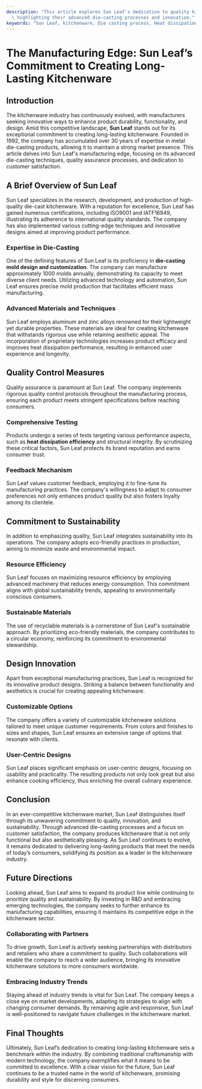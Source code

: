 ```yaml
---
description: "This article explores Sun Leaf's dedication to quality kitchenware manufacturing,\
  \ highlighting their advanced die-casting processes and innovation."
keywords: "Sun Leaf, kitchenware, Die casting process, Heat dissipation performance"
---
```

# The Manufacturing Edge: Sun Leaf’s Commitment to Creating Long-Lasting Kitchenware

## Introduction

The kitchenware industry has continuously evolved, with manufacturers seeking innovative ways to enhance product durability, functionality, and design. Amid this competitive landscape, **Sun Leaf** stands out for its exceptional commitment to creating long-lasting kitchenware. Founded in 1992, the company has accumulated over 30 years of expertise in metal die-casting products, allowing it to maintain a strong market presence. This article delves into Sun Leaf's manufacturing edge, focusing on its advanced die-casting techniques, quality assurance processes, and dedication to customer satisfaction.

## A Brief Overview of Sun Leaf

Sun Leaf specializes in the research, development, and production of high-quality die-cast kitchenware. With a reputation for excellence, Sun Leaf has gained numerous certifications, including ISO9001 and IATF16949, illustrating its adherence to international quality standards. The company has also implemented various cutting-edge techniques and innovative designs aimed at improving product performance.

### Expertise in Die-Casting

One of the defining features of Sun Leaf is its proficiency in **die-casting mold design and customization**. The company can manufacture approximately 1000 molds annually, demonstrating its capacity to meet diverse client needs. Utilizing advanced technology and automation, Sun Leaf ensures precise mold production that facilitates efficient mass manufacturing.

### Advanced Materials and Techniques

Sun Leaf employs aluminum and zinc alloys renowned for their lightweight yet durable properties. These materials are ideal for creating kitchenware that withstands rigorous use while retaining aesthetic appeal. The incorporation of proprietary technologies increases product efficacy and improves heat dissipation performance, resulting in enhanced user experience and longevity.

## Quality Control Measures

Quality assurance is paramount at Sun Leaf. The company implements rigorous quality control protocols throughout the manufacturing process, ensuring each product meets stringent specifications before reaching consumers.

### Comprehensive Testing

Products undergo a series of tests targeting various performance aspects, such as **heat dissipation efficiency** and structural integrity. By scrutinizing these critical factors, Sun Leaf protects its brand reputation and earns consumer trust.

### Feedback Mechanism

Sun Leaf values customer feedback, employing it to fine-tune its manufacturing practices. The company's willingness to adapt to consumer preferences not only enhances product quality but also fosters loyalty among its clientele.

## Commitment to Sustainability

In addition to emphasizing quality, Sun Leaf integrates sustainability into its operations. The company adopts eco-friendly practices in production, aiming to minimize waste and environmental impact.

### Resource Efficiency

Sun Leaf focuses on maximizing resource efficiency by employing advanced machinery that reduces energy consumption. This commitment aligns with global sustainability trends, appealing to environmentally conscious consumers.

### Sustainable Materials

The use of recyclable materials is a cornerstone of Sun Leaf's sustainable approach. By prioritizing eco-friendly materials, the company contributes to a circular economy, reinforcing its commitment to environmental stewardship.

## Design Innovation

Apart from exceptional manufacturing practices, Sun Leaf is recognized for its innovative product designs. Striking a balance between functionality and aesthetics is crucial for creating appealing kitchenware.

### Customizable Options

The company offers a variety of customizable kitchenware solutions tailored to meet unique customer requirements. From colors and finishes to sizes and shapes, Sun Leaf ensures an extensive range of options that resonate with clients.

### User-Centric Designs

Sun Leaf places significant emphasis on user-centric designs, focusing on usability and practicality. The resulting products not only look great but also enhance cooking efficiency, thus enriching the overall culinary experience.

## Conclusion

In an ever-competitive kitchenware market, Sun Leaf distinguishes itself through its unwavering commitment to quality, innovation, and sustainability. Through advanced die-casting processes and a focus on customer satisfaction, the company produces kitchenware that is not only functional but also aesthetically pleasing. As Sun Leaf continues to evolve, it remains dedicated to delivering long-lasting products that meet the needs of today’s consumers, solidifying its position as a leader in the kitchenware industry.

## Future Directions

Looking ahead, Sun Leaf aims to expand its product line while continuing to prioritize quality and sustainability. By investing in R&D and embracing emerging technologies, the company seeks to further enhance its manufacturing capabilities, ensuring it maintains its competitive edge in the kitchenware sector.

### Collaborating with Partners

To drive growth, Sun Leaf is actively seeking partnerships with distributors and retailers who share a commitment to quality. Such collaborations will enable the company to reach a wider audience, bringing its innovative kitchenware solutions to more consumers worldwide.

### Embracing Industry Trends

Staying ahead of industry trends is vital for Sun Leaf. The company keeps a close eye on market developments, adapting its strategies to align with changing consumer demands. By remaining agile and responsive, Sun Leaf is well-positioned to navigate future challenges in the kitchenware market.

## Final Thoughts

Ultimately, Sun Leaf’s dedication to creating long-lasting kitchenware sets a benchmark within the industry. By combining traditional craftsmanship with modern technology, the company exemplifies what it means to be committed to excellence. With a clear vision for the future, Sun Leaf continues to be a trusted name in the world of kitchenware, promising durability and style for discerning consumers.

